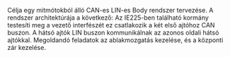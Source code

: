 Célja egy mitmótokból álló CAN-es LIN-es Body rendszer tervezése. A rendszer architektúrája a következő: Az IE225-ben található kormány testesíti meg a vezető interfészét ez csatlakozik a két első ajtóhoz CAN buszon. A hátsó ajtók LIN buszon kommunikálnak az azonos oldali hátsó ajtókkal. Megoldandó feladatok az ablakmozgatás kezelése, és a központi zár kezelése.
